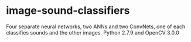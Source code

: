 # image-sound-classifiers
Four separate neural networks, two ANNs and two ConvNets, one of each classifies sounds and the other images.
Python 2.7.9 and OpenCV 3.0.0
